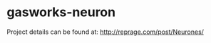 gasworks-neuron
===============

Project details can be found at:
http://reprage.com/post/Neurones/
